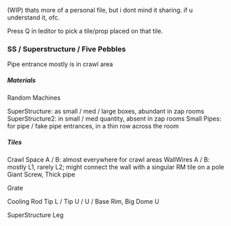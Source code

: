 (WIP) thats more of a personal file, but i dont mind it sharing. if u understand it, ofc.

Press Q in leditor to pick a tile/prop placed on that tile.
### SS / Superstructure / Five Pebbles
Pipe entrance mostly is in crawl area

##### Materials
Random Machines

SuperStructure: as small / med / large boxes, abundant in zap rooms
SuperStructure2: in small / med quantity, absent in zap rooms
Small Pipes: for pipe / fake pipe entrances, in a thin row across the room

##### Tiles

Crawl Space A / B: almost everywhere for crawl areas
WallWires A / B: mostly L1, rarely L2; might connect the wall with a singular RM tile on a pole
Giant Screw, Thick pipe

Grate

Cooling Rod Tip L / Tip U / U / Base Rim, Big Dome U

SuperStructure Leg